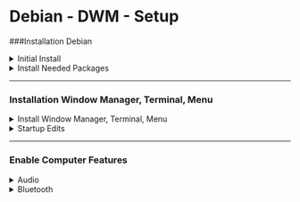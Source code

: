 
# Debian - DWM - Setup
###Installation Debian
<details>
<summary>Initial Install</summary>
lang=en <br>
loc=belgium <br>
key=belgian <br>
hostname=debian <br>
install with ethernet enp0s25 <br>
usb with correct iwlwifi .deb package: <br>
- HP: [iwlwifi-7260-17.ucode](www.packages.debian.org/search?keywords=firmware-iwlwifi) <br>

software=ONLY standard system utilities (+web/print/ssh server) <br>
</details>
<details>
<summary>Install Needed Packages</summary>
```console
su
apt update
apt upgrade
apt install sudo xorg make git

nano /etc/sodoers
	>ROOT ...
	>[username] ALL=(ALL:ALL) ALL
su [username]
```
</details>
<details>
<summary>Wifi</summary>
```console
ip a "find name of networkcard, for example wlo1"

nano /etc/network/interfaces:
	>auto wlo1
	>allow-hotplug wlo1
	>iface wlo1 inet dhcp
	>wpa-conf /etc/wpa_supplicant/wpa_supplicant.conf
	>iface default inet dhcp

nano /etc/wpa_supplicant/wpa_supplicant.conf:
	>network={
	>ssid="name"
	>psk="pass"
	>proto=RSN
	>key_mgmt=WPA-PSK
	>pairwise=CCMP
	>auth_alg=OPEN
	>}

reboot
```
</details>

---

### Installation Window Manager, Terminal, Menu
<details>
<summary>Install Window Manager, Terminal, Menu</summary>
```console
mkdir .suckless
cd into folder
git clone https://www.github.com/[github.username]/dwm
git clone https://www.github.com/[github.username]/st
git clone https://git.suckless.org/dmenu

make clean install x3
```
</details>
<details>
<summary>Dependencies suckless</summary>
```console
apt install gcc libx11-dev libxft-dev libxinerama-dev
```
</details>
<details>
<summary>Startup Edits</summary>
```console
if using clean suckless download:
	nano /home/matthias/dwm/config.h:
      { .v = (onst char$[]{ "/usr/local/bin/st", "-e", cmd, NULL} }
nano /etc/profile:
	>startx
nano /home/matthias/.xinitrc:
	>xrandr --output Virtual1 --mode 1280x960
	>exec dwm
```
</details>

---

### Enable Computer Features
<details>
<summary>Audio</summary>
```console
apt install alsa-utils pulseaudio pavucontrol
pulseaudio --check
pulseaudio -D
alsamixer -> press M for unmute
pavucontrol
```
</details>
<details>
<summary>Bluetooth</summary>
```console
apt install bluez blueman
```
<details>
<summary>auto switch</summary>
```console
nano /etc/pulse/default.pa
	>.ifexists module-bluetooth-discover.so
	>load-module module-bluetooth-discover
	>load-module module-switch-on-connect
	>.endif
nano /etc/bluetooth/audio.conf
	>[General]
	>Disable=Headset

pulseaudio -k
reboot
```
</details>
<br>
dmenu: <br>
blueman-applets <br>
blueman-manager
</details>
<details>
<summary>Webcam and Microphone</summary>
Should work out of the box
</details>
<details>
<summary>Synaptics Trackpad</summary>
```console
cd /etc/X11/xorg.conf.d
nano -w 70-synaptics.conf
	>Section "InputClass"
	>Identifier "touchpad"
	>Driver "synaptics"
	>MatchIsTouchpad "on"
	>Option "Tapping" "on"
	>Option "NaturalScrolling" "on"
	>EndSection
```
</details>
<details>
<summary>Error managing</summary>
AMD:
```console
nano /etc/apt/sources.list:
	>add "non-free" to all sources
apt-get update
apt install firmware-amd-graphics
nano /etc/modprobe.d/radeon.conf
	>blacklist radeon
nano /etc/modprobe.d/amdgpu.conf
	>options amdgpu si_support=1
	>options amdgpu cik_support=1
```
Wifi:
```console
nano /etc/modprobe.d/iwlwifi.conf
	>options iwlwifi enbale_ini=N
```
</details>
<details>
<summary>Wallpaper</summary>

```console
apt install xwallpaper compton
nano .xinitrc (always before >exec dwm)
	>xwallpaper --center /home/matthias/[PATHTOIMG]
	>compton -f &
```
</details>
<details>
<summary>Extras</summary>
error no pkg?<br> 
pkgs.org (for example libjpeg8 - get amd64.deb - sudo dpkg -i [NAME.deb])
</details>
<details>
<summary>qDslrDashboard</summary>
download Linux x64<br>
pkgs.org= libjpeg8 && libjpeg-turbo8
```console
apt install libqt5x11extras5

tar xzvf [NAME]
cd in dir
./qDslrDashboard.sh
```
</details>

